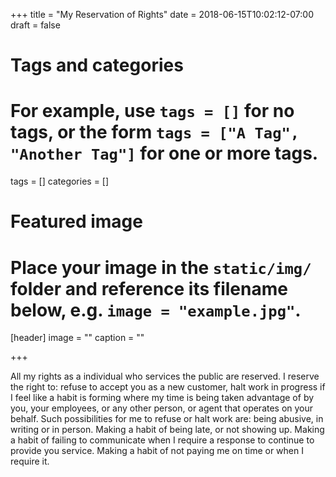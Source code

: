+++
title = "My Reservation of Rights"
date = 2018-06-15T10:02:12-07:00
draft = false

# Tags and categories
# For example, use `tags = []` for no tags, or the form `tags = ["A Tag", "Another Tag"]` for one or more tags.
tags = []
categories = []

# Featured image
# Place your image in the `static/img/` folder and reference its filename below, e.g. `image = "example.jpg"`.
[header]
image = ""
caption = ""

+++
<p>All my rights as a individual who services the public are reserved. I reserve the right to: refuse to accept you as a new customer, halt work in progress if I feel like a habit is forming where my time is being taken advantage of by you, your employees, or any other person, or agent that operates on your behalf. Such possibilities for me to refuse or halt work are: being abusive, in writing or in person. Making a habit of being late, or not showing up. Making a habit of failing to communicate when I require a response to continue to provide you service. Making a habit of not paying me on time or when I require it.</p>
